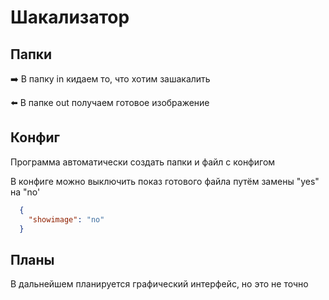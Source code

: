 # Шакализатор
## Папки
:arrow_right: В папку in кидаем то, что хотим зашакалить

:arrow_left: В папке out получаем готовое изображение

## Конфиг
Программа автоматически создать папки и файл с конфигом

В конфиге можно выключить показ готового файла путём замены "yes" на "no'
```json
  {
    "showimage": "no"
  }
```

## Планы
В дальнейшем планируется графический интерфейс, но это не точно
